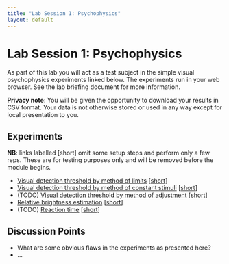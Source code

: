 ```yaml
---
title: "Lab Session 1: Psychophysics"
layout: default
---
```


# Lab Session 1: Psychophysics

As part of this lab you will act as a test subject in the simple
visual psychophysics experiments linked below. The experiments run in
your web browser. See the lab briefing document for more information.

**Privacy note**: You will be given the opportunity to download your results in CSV format.
Your data is not otherwise stored or used in any way except for local presentation to you.

## Experiments

**NB**: links labelled [short] omit some setup steps and perform only a few reps.
These are for testing purposes only and will be removed before the module begins.

* [Visual detection threshold by method of limits](experiments/limits/?home=/lab1.html) [[short](experiments/limits/?home=/lab1.html&quick)]
* [Visual detection threshold by method of constant stimuli](experiments/const_stim/?home=/lab1.html) [[short](experiments/const_stim/?home=/lab1.html&quick)]
* (TODO) [Visual detection threshold by method of adjustment](experiments/adjustment/?home=/lab1.html) [[short](experiments/adjustment/?home=/lab1.html&quick)]
* [Relative brightness estimation](experiments/relative/?home=/lab1.html) [[short](experiments/relative/?home=/lab1.html&quick)]
* (TODO) [Reaction time](experiments/reaction/?home=/lab1.html) [[short](experiments/reaction/?home=/lab1.html&quick)]

## Discussion Points

* What are some obvious flaws in the experiments as presented here?
* ...
